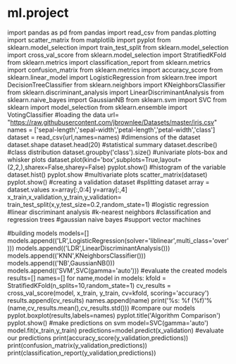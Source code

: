 # ml.project
import pandas as pd 
from pandas import read_csv 
from pandas.plotting import scatter_matrix 
from matplotlib import pyplot
from sklearn.model_selection import train_test_split
from sklearn.model_selection import cross_val_score
from sklearn.model_selection import StratifiedKFold
from sklearn.metrics import classification_report 
from sklearn.metrics import confusion_matrix
from sklearn.metrics import accuracy_score
from sklearn.linear_model import LogisticRegression
from sklearn.tree import DecisionTreeClassifier
from sklearn.neighbors import KNeighborsClassifier 
from sklearn.discriminant_analysis import LinearDiscriminantAnalysis
from sklearn.naive_bayes import GaussianNB 
from sklearn.svm import SVC from sklearn import model_selection
from sklearn.ensemble import VotingClassifier 
#loading the data
url= "https://raw.githubusercontent.com/jbrownlee/Datasets/master/iris.csv" 
names = ['sepal-length','sepal-width','petal-length','petal-width','class'] 
dataset = read_csv(url,names=names)
#dimensions of the dataset
dataset.shape
dataset.head(20)
#statistical summary 
dataset.describe()
#class distribution
dataset.groupby('class').size()
#univariate plots-box and whisker plots
dataset.plot(kind='box',subplots=True,layout=(2,2,),sharex=False,sharey=False)
pyplot.show()
#histogram of the variable
dataset.hist() 
pyplot.show
#multivariate plots scatter_matrix(dataset)
pyplot.show()
#creating a validation dataset
#splitting dataset
array = dataset.values
x=array[:,0:4]
y=array[:,4] 
x_train,x_validation,y_train,y_validation= train_test_split(x,y,test_size=0.2,random_state=1)
#logistic regression
#linear discriminant analysis
#k-nearest neighbors 
#classification and regression trees
#gaussian naive bayes 
#support vector machines

#building models
models=[] 
models.append(('LR',LogisticRegression(solver='liblinear',multi_class='over'))) 
models.append(('LDR',LinearDiscriminantAnalysis())) 
models.append(('KNN',KNeighborsClassifier()))
models.append(('NB',GaussianNB()))
models.append(('SVM',SVC(gamma='auto'))) 
#evaluate the created models
results=[]
names=[] 
for name,model in models:
kfold = StratifiedKFold(n_splits=10,random_state=1)
cv_results = cross_val_score(model, x_train, y_train, cv=kfold, scoring='accuracy') 
results.append(cv_results) 
names.append(name)
print('%s: %f (%f)'% (name,cv_results.mean(),cv_results.std()))
#compare our models 
pyplot.boxplot(results,labels=names)
pyplot.title('Algorithm Comparison')
pyplot.show()
#make predictions on svm
model=SVC(gamma='auto') 
model.fit(x_train,y_train)
predictions=model.predict(x_validation)
#evaluate our predictions
print(accuracy_score(y_validation,predictions))
print(confusion_matrix(y_validation,predictions)) 
print(classification_report(y_validation,predictions))
